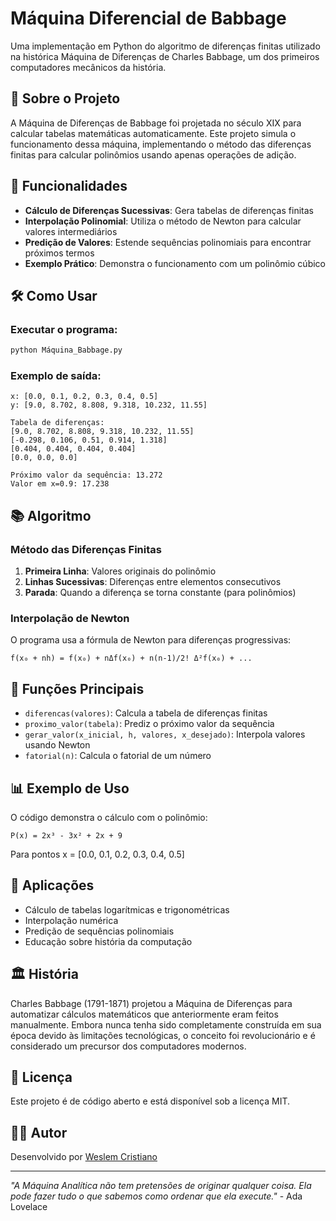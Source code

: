 # Máquina Diferencial de Babbage

Uma implementação em Python do algoritmo de diferenças finitas utilizado na histórica Máquina de Diferenças de Charles Babbage, um dos primeiros computadores mecânicos da história.

## 📖 Sobre o Projeto

A Máquina de Diferenças de Babbage foi projetada no século XIX para calcular tabelas matemáticas automaticamente. Este projeto simula o funcionamento dessa máquina, implementando o método das diferenças finitas para calcular polinômios usando apenas operações de adição.

## 🚀 Funcionalidades

- **Cálculo de Diferenças Sucessivas**: Gera tabelas de diferenças finitas
- **Interpolação Polinomial**: Utiliza o método de Newton para calcular valores intermediários
- **Predição de Valores**: Estende sequências polinomiais para encontrar próximos termos
- **Exemplo Prático**: Demonstra o funcionamento com um polinômio cúbico

## 🛠️ Como Usar

### Executar o programa:
```bash
python Máquina_Babbage.py
```

### Exemplo de saída:
```
x: [0.0, 0.1, 0.2, 0.3, 0.4, 0.5]
y: [9.0, 8.702, 8.808, 9.318, 10.232, 11.55]

Tabela de diferenças:
[9.0, 8.702, 8.808, 9.318, 10.232, 11.55]
[-0.298, 0.106, 0.51, 0.914, 1.318]
[0.404, 0.404, 0.404, 0.404]
[0.0, 0.0, 0.0]

Próximo valor da sequência: 13.272
Valor em x=0.9: 17.238
```

## 📚 Algoritmo

### Método das Diferenças Finitas

1. **Primeira Linha**: Valores originais do polinômio
2. **Linhas Sucessivas**: Diferenças entre elementos consecutivos
3. **Parada**: Quando a diferença se torna constante (para polinômios)

### Interpolação de Newton

O programa usa a fórmula de Newton para diferenças progressivas:

```
f(x₀ + nh) = f(x₀) + nΔf(x₀) + n(n-1)/2! Δ²f(x₀) + ...
```

## 🔧 Funções Principais

- `diferencas(valores)`: Calcula a tabela de diferenças finitas
- `proximo_valor(tabela)`: Prediz o próximo valor da sequência
- `gerar_valor(x_inicial, h, valores, x_desejado)`: Interpola valores usando Newton
- `fatorial(n)`: Calcula o fatorial de um número

## 📊 Exemplo de Uso

O código demonstra o cálculo com o polinômio:
```
P(x) = 2x³ - 3x² + 2x + 9
```

Para pontos x = [0.0, 0.1, 0.2, 0.3, 0.4, 0.5]

## 🎯 Aplicações

- Cálculo de tabelas logarítmicas e trigonométricas
- Interpolação numérica
- Predição de sequências polinomiais
- Educação sobre história da computação

## 🏛️ História

Charles Babbage (1791-1871) projetou a Máquina de Diferenças para automatizar cálculos matemáticos que anteriormente eram feitos manualmente. Embora nunca tenha sido completamente construída em sua época devido às limitações tecnológicas, o conceito foi revolucionário e é considerado um precursor dos computadores modernos.

## 📝 Licença

Este projeto é de código aberto e está disponível sob a licença MIT.

## 👨‍💻 Autor

Desenvolvido por [Weslem Cristiano](https://github.com/WeslemCristiano)

---

*"A Máquina Analítica não tem pretensões de originar qualquer coisa. Ela pode fazer tudo o que sabemos como ordenar que ela execute."* - Ada Lovelace
